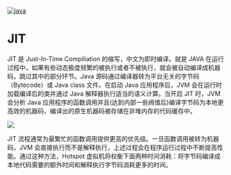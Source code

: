 [![java](https://user-images.githubusercontent.com/5803001/43033009-f03a83a4-8cf4-11e8-9822-2059a0e3a5a8.jpg)](https://github.com/wx-chevalier/ProgrammingLanguage-Series)

# JIT

JIT 是 Just-In-Time Compiliation 的缩写，中文为即时编译。就是 JAVA 在运行过程中，如果有些动态极度频繁的被执行或者不被执行，就会被自动编译成机器码，跳过其中的部分环节。Java 源码通过编译器转为平台无关的字节码（Bytecode）或 Java class 文件。在启动 Java 应用程序后，JVM 会在运行时加载编译后的类并通过 Java 解释器执行适当的语义计算。当开启 JIT 时，JVM 会分析 Java 应用程序的函数调用并且(达到内部一些阀值后)编译字节码为本地更高效的机器码，编译出的原生机器码被存储在非堆内存的代码缓存中。

![](https://coding.net/u/hoteam/p/Cache/git/raw/master/2016/7/4/JVM_JIT_interraction.png)

JIT 流程通常为最繁忙的函数调用提供更高的优先级。一旦函数调用被转为机器码，JVM 会直接执行而不是解释执行，上述过程会在程序运行过程中不断提高性能。通过这种方法，Hotspot 虚拟机将权衡下面两种时间消耗：将字节码编译成本地代码需要的额外时间和解释执行字节码消耗更多的时间。

